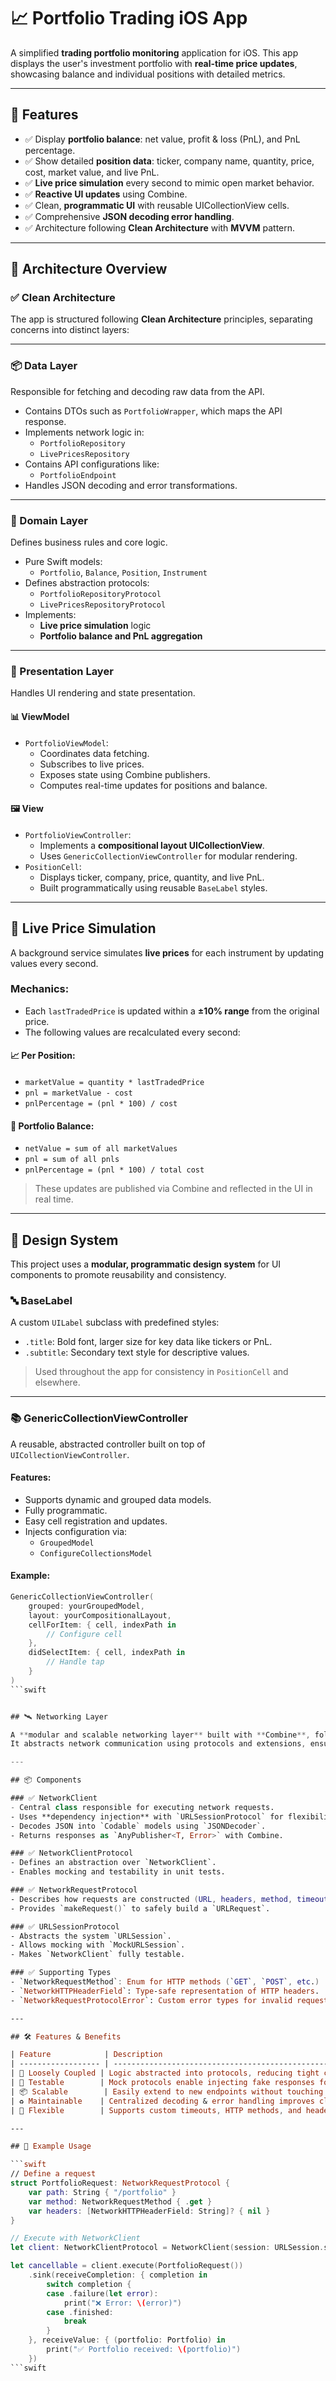 # 📈 Portfolio Trading iOS App

A simplified **trading portfolio monitoring** application for iOS. This app displays the user's investment portfolio with **real-time price updates**, showcasing balance and individual positions with detailed metrics.

---

## 🚀 Features

- ✅ Display **portfolio balance**: net value, profit & loss (PnL), and PnL percentage.
- ✅ Show detailed **position data**: ticker, company name, quantity, price, cost, market value, and live PnL.
- ✅ **Live price simulation** every second to mimic open market behavior.
- ✅ **Reactive UI updates** using Combine.
- ✅ Clean, **programmatic UI** with reusable UICollectionView cells.
- ✅ Comprehensive **JSON decoding error handling**.
- ✅ Architecture following **Clean Architecture** with **MVVM** pattern.

---

## 🧱 Architecture Overview

### ✅ Clean Architecture

The app is structured following **Clean Architecture** principles, separating concerns into distinct layers:

---

### 📦 Data Layer

Responsible for fetching and decoding raw data from the API.

- Contains DTOs such as `PortfolioWrapper`, which maps the API response.
- Implements network logic in:
  - `PortfolioRepository`
  - `LivePricesRepository`
- Contains API configurations like:
  - `PortfolioEndpoint`
- Handles JSON decoding and error transformations.

---

### 🧠 Domain Layer

Defines business rules and core logic.

- Pure Swift models:
  - `Portfolio`, `Balance`, `Position`, `Instrument`
- Defines abstraction protocols:
  - `PortfolioRepositoryProtocol`
  - `LivePricesRepositoryProtocol`
- Implements:
  - **Live price simulation** logic
  - **Portfolio balance and PnL aggregation**

---

### 🎨 Presentation Layer

Handles UI rendering and state presentation.

#### 📊 ViewModel

- `PortfolioViewModel`:
  - Coordinates data fetching.
  - Subscribes to live prices.
  - Exposes state using Combine publishers.
  - Computes real-time updates for positions and balance.

#### 🖼 View

- `PortfolioViewController`:
  - Implements a **compositional layout UICollectionView**.
  - Uses `GenericCollectionViewController` for modular rendering.
- `PositionCell`:
  - Displays ticker, company, price, quantity, and live PnL.
  - Built programmatically using reusable `BaseLabel` styles.

---

## 🔄 Live Price Simulation

A background service simulates **live prices** for each instrument by updating values every second.

### Mechanics:

- Each `lastTradedPrice` is updated within a **±10% range** from the original price.
- The following values are recalculated every second:

#### 📈 Per Position:
- `marketValue = quantity * lastTradedPrice`
- `pnl = marketValue - cost`
- `pnlPercentage = (pnl * 100) / cost`

#### 💼 Portfolio Balance:
- `netValue = sum of all marketValues`
- `pnl = sum of all pnls`
- `pnlPercentage = (pnl * 100) / total cost`

> These updates are published via Combine and reflected in the UI in real time.

---

## 🎨 Design System

This project uses a **modular, programmatic design system** for UI components to promote reusability and consistency.

### 🔤 BaseLabel

A custom `UILabel` subclass with predefined styles:

- `.title`: Bold font, larger size for key data like tickers or PnL.
- `.subtitle`: Secondary text style for descriptive values.

> Used throughout the app for consistency in `PositionCell` and elsewhere.

---

### 📚 GenericCollectionViewController

A reusable, abstracted controller built on top of `UICollectionViewController`.

#### Features:
- Supports dynamic and grouped data models.
- Fully programmatic.
- Easy cell registration and updates.
- Injects configuration via:
  - `GroupedModel`
  - `ConfigureCollectionsModel`

#### Example:
```swift
GenericCollectionViewController(
    grouped: yourGroupedModel,
    layout: yourCompositionalLayout,
    cellForItem: { cell, indexPath in
        // Configure cell
    },
    didSelectItem: { cell, indexPath in
        // Handle tap
    }
)
```swift


## 🛰️ Networking Layer

A **modular and scalable networking layer** built with **Combine**, following **SOLID principles**.  
It abstracts network communication using protocols and extensions, ensuring **testability, flexibility, and maintainability**.

---

## 📦 Components

### ✅ NetworkClient
- Central class responsible for executing network requests.
- Uses **dependency injection** with `URLSessionProtocol` for flexibility and test mocking.
- Decodes JSON into `Codable` models using `JSONDecoder`.
- Returns responses as `AnyPublisher<T, Error>` with Combine.

### ✅ NetworkClientProtocol
- Defines an abstraction over `NetworkClient`.
- Enables mocking and testability in unit tests.

### ✅ NetworkRequestProtocol
- Describes how requests are constructed (URL, headers, method, timeout).
- Provides `makeRequest()` to safely build a `URLRequest`.

### ✅ URLSessionProtocol
- Abstracts the system `URLSession`.
- Allows mocking with `MockURLSession`.
- Makes `NetworkClient` fully testable.

### ✅ Supporting Types
- `NetworkRequestMethod`: Enum for HTTP methods (`GET`, `POST`, etc.)
- `NetworkHTTPHeaderField`: Type-safe representation of HTTP headers.
- `NetworkRequestProtocolError`: Custom error types for invalid request construction.

---

## 🛠 Features & Benefits

| Feature            | Description                                                                |
| ------------------ | -------------------------------------------------------------------------- |
| 🔄 Loosely Coupled | Logic abstracted into protocols, reducing tight coupling across layers.     |
| 🧪 Testable        | Mock protocols enable injecting fake responses for unit testing.           |
| 📦 Scalable        | Easily extend to new endpoints without touching core logic.                |
| ♻️ Maintainable    | Centralized decoding & error handling improves clarity and safety.          |
| 🧱 Flexible        | Supports custom timeouts, HTTP methods, and headers per endpoint.          |

---

## 📝 Example Usage

```swift
// Define a request
struct PortfolioRequest: NetworkRequestProtocol {
    var path: String { "/portfolio" }
    var method: NetworkRequestMethod { .get }
    var headers: [NetworkHTTPHeaderField: String]? { nil }
}

// Execute with NetworkClient
let client: NetworkClientProtocol = NetworkClient(session: URLSession.shared)

let cancellable = client.execute(PortfolioRequest())
    .sink(receiveCompletion: { completion in
        switch completion {
        case .failure(let error):
            print("❌ Error: \(error)")
        case .finished:
            break
        }
    }, receiveValue: { (portfolio: Portfolio) in
        print("✅ Portfolio received: \(portfolio)")
    })
```swift
